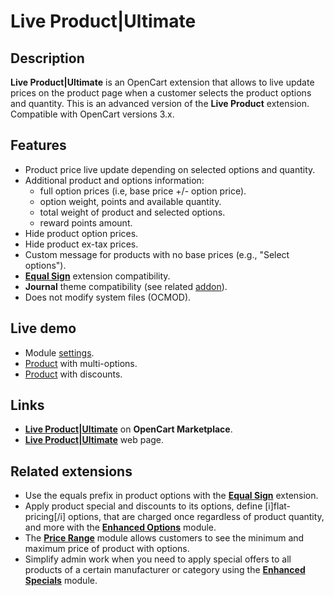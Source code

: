 # Live Product|Ultimate

## Description
**Live Product|Ultimate** is an OpenCart extension that allows to live update prices on the product page when a customer selects the product options and quantity. This is an advanced version of the **Live Product** extension.  
Compatible with OpenCart versions 3.x.

## Features
* Product price live update depending on selected options and quantity.
* Additional product and options information:
  - full option prices (i.e, base price +/- option price).
  - option weight, points and available quantity.
  - total weight of product and selected options.
  - reward points amount.
* Hide product option prices.
* Hide product ex-tax prices.
* Custom message for products with no base prices (e.g., "Select options").
* **[Equal Sign](https://www.opencart.com/index.php?route=marketplace/extension/info&extension_id=34383)** extension compatibility.
* **Journal** theme compatibility (see related [addon](../journal)).
* Does not modify system files (OCMOD).

## Live demo
* Module [settings](https://demo.ocmod.space/a/admin/index.php?route=extension/module/live_product).
* [Product](https://demo.ocmod.space/b/apple-cinema) with multi-options.
* [Product](https://demo.ocmod.space/b/iphone) with discounts.


## Links
* **[Live Product|Ultimate](https://www.opencart.com/index.php?route=marketplace/extension/info&extension_id=35460)** on **OpenCart Marketplace**.
* **[Live Product|Ultimate](https://www.ocmod.space/live-product--ultimate)** web page.

## Related extensions
* Use the equals prefix in product options with the **[Equal Sign](https://www.opencart.com/index.php?route=marketplace/extension/info&extension_id=34383)** extension.
* Apply product special and discounts to its options, define [i]flat-pricing[/i] options, that are charged once regardless of product quantity, and more with the **[Enhanced Options](https://www.opencart.com/index.php?route=marketplace/extension/info&extension_id=40391)** module.
* The **[Price Range](https://www.opencart.com/index.php?route=marketplace/extension/info&extension_id=38331)** module allows customers to see the minimum and maximum price of product with options.
* Simplify admin work when you need to apply special offers to all products of a certain manufacturer or category using the **[Enhanced Specials](https://www.opencart.com/index.php?route=marketplace/extension/info&extension_id=43136)** module.
